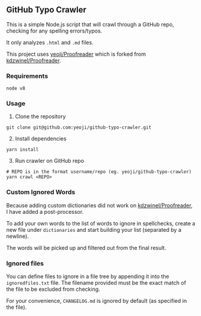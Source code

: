 ## GitHub Typo Crawler

This is a simple Node.js script that will crawl through a GitHub repo, checking for any spelling errors/typos.

It only analyzes `.html` and `.md` files.

This project uses [yeoji/Proofreader](https://github.com/yeoji/Proofreader) which is forked from [kdzwinel/Proofreader](https://github.com/kdzwinel/Proofreader).

### Requirements

```
node v8
```

### Usage

1. Clone the repository

```
git clone git@github.com:yeoji/github-typo-crawler.git
```

2. Install dependencies

```
yarn install
```

3. Run crawler on GitHub repo

```
# REPO is in the format username/repo (eg. yeoji/github-typo-crawler)
yarn crawl <REPO>
```

### Custom Ignored Words

Because adding custom dictionaries did not work on [kdzwinel/Proofreader](https://github.com/kdzwinel/Proofreader), I have added a post-processor.

To add your own words to the list of words to ignore in spellchecks, create a new file under `dictionaries` and start building your list (separated by a newline).

The words will be picked up and filtered out from the final result.

### Ignored files

You can define files to ignore in a file tree by appending it into the `ignoredfiles.txt` file. The filename provided must be the exact match of the file to be excluded from checking.

For your convenience, `CHANGELOG.md` is ignored by default (as specified in the file).
